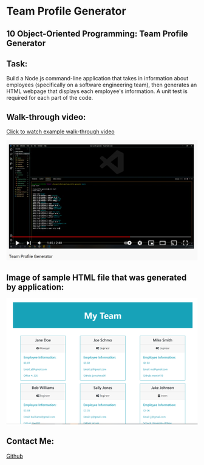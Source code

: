 # Team Profile Generator

## 10 Object-Oriented Programming: Team Profile Generator

## Task:
Build a Node.js command-line application that takes in information about employees (specifically on a software engineering team), then generates an HTML webpage that displays each employee's information. A unit test is required for each part of the code.



## Walk-through video:

[Click to watch example walk-through video](https://www.youtube.com/watch?v=oXapH4Dy6sY)

[![Example Video](./lib/images/screenshot.png)](https://www.youtube.com/watch?v=oXapH4Dy6sY)



## Image of sample HTML file that was generated by application:

![Sample HTML file](./lib/images/htmlpage.png)



## Contact Me:
 [Github](https://github.com/bripap)  



